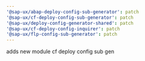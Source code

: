 ```yaml
---
'@sap-ux/abap-deploy-config-sub-generator': patch
'@sap-ux/cf-deploy-config-sub-generator': patch
'@sap-ux/deploy-config-generator-shared': patch
'@sap-ux/cf-deploy-config-inquirer': patch
'@sap-ux/flp-config-sub-generator': patch
---
```


adds new module cf deploy config sub gen
